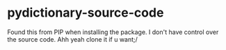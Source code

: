 # pydictionary-source-code
Found this from PIP when installing the package. I don't have control over the source code. Ahh yeah clone it if u want;/
